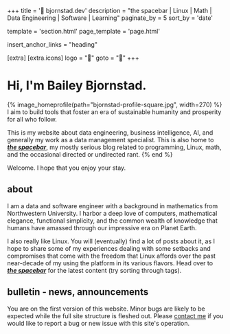 +++
title = ' bjornstad.dev'
description = "the spacebar | Linux | Math | Data Engineering | Software | Learning"
paginate_by = 5
sort_by = 'date'

template = 'section.html'
page_template = 'page.html'

insert_anchor_links = "heading"

[extra]
    [extra.icons]
    logo = "󰫇"
    goto = "󰁘"
+++

# Hi, I'm Bailey Bjornstad.

{% image_homeprofile(path="bjornstad-profile-square.jpg", width=270) %}
I aim to build tools that foster an era of sustainable humanity and prosperity
for all who follow.

This is my website about data engineering, business intelligence, AI, and
generally my work as a data management specialist. This is also home to ***[the
spacebar](spacebar)***, my mostly serious blog related to programming, Linux,
math, and the occasional directed or undirected rant.
{% end %}

Welcome. I hope that you enjoy your stay.
<br clear="left">

## about

I am a data and software engineer with a background in mathematics from
Northwestern University. I harbor a deep love of computers, mathematical
elegance, functional simplicity, and the common wealth of knowledge that humans
have amassed through our impressive era on Planet Earth.

I also really like Linux. You will (eventually) find a lot of posts about it, as
I hope to share some of my experiences dealing with some setbacks and
compromises that come with the freedom that Linux affords over the past
near-decade of my using the platform in its various flavors. Head over to ***[the
spacebar](spacebar)*** for the latest content (try sorting through tags).

## bulletin - news, announcements
You are on the first version of this website. Minor bugs are likely to be
expected while the full site structure is fleshed out. Please [contact me](contact)
if you would like to report a bug or new issue with this site's operation.

